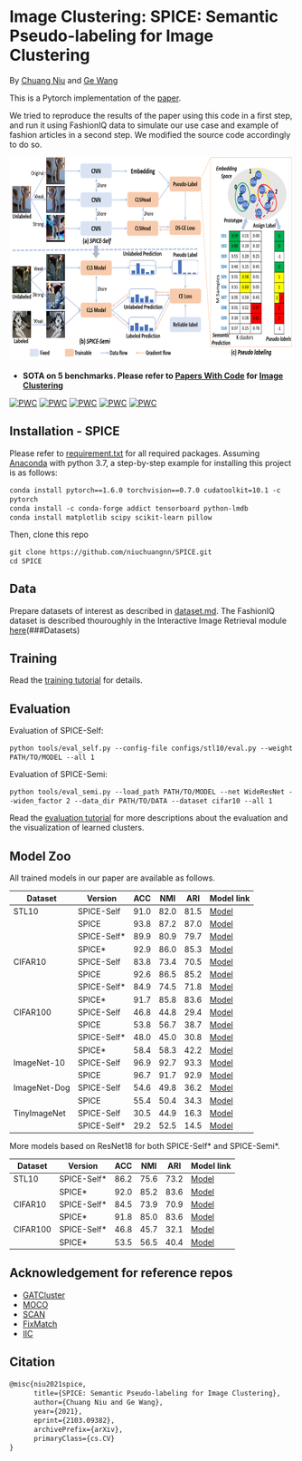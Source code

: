 # Image Clustering: SPICE: Semantic Pseudo-labeling for Image Clustering
By [Chuang Niu](https://scholar.google.com/citations?user=aoud5NgAAAAJ&hl) and [Ge Wang](https://www.linkedin.com/in/ge-wang-axis/)

This is a Pytorch implementation of the [paper](https://arxiv.org/pdf/2103.09382.pdf).

We tried to reproduce the results of the paper using this code in a first step, and run it using FashionIQ data to simulate our use case and example of fashion articles in a second step. We modified the source code accordingly to do so.


<tr>
<p align="center"> <img height="360" src="./figures/framework.png"></p>
</tr>


- **SOTA on 5 benchmarks. Please refer to [Papers With Code](https://paperswithcode.com/paper/spice-semantic-pseudo-labeling-for-image) for [Image Clustering](https://paperswithcode.com/task/image-clustering)**

[![PWC](https://img.shields.io/endpoint.svg?url=https://paperswithcode.com/badge/spice-semantic-pseudo-labeling-for-image/image-clustering-on-stl-10)](https://paperswithcode.com/sota/image-clustering-on-stl-10?p=spice-semantic-pseudo-labeling-for-image)
[![PWC](https://img.shields.io/endpoint.svg?url=https://paperswithcode.com/badge/spice-semantic-pseudo-labeling-for-image/image-clustering-on-cifar-10)](https://paperswithcode.com/sota/image-clustering-on-cifar-10?p=spice-semantic-pseudo-labeling-for-image)
[![PWC](https://img.shields.io/endpoint.svg?url=https://paperswithcode.com/badge/spice-semantic-pseudo-labeling-for-image/image-clustering-on-cifar-100)](https://paperswithcode.com/sota/image-clustering-on-cifar-100?p=spice-semantic-pseudo-labeling-for-image)
[![PWC](https://img.shields.io/endpoint.svg?url=https://paperswithcode.com/badge/spice-semantic-pseudo-labeling-for-image/image-clustering-on-imagenet-10)](https://paperswithcode.com/sota/image-clustering-on-imagenet-10?p=spice-semantic-pseudo-labeling-for-image)
[![PWC](https://img.shields.io/endpoint.svg?url=https://paperswithcode.com/badge/spice-semantic-pseudo-labeling-for-image/image-clustering-on-tiny-imagenet)](https://paperswithcode.com/sota/image-clustering-on-tiny-imagenet?p=spice-semantic-pseudo-labeling-for-image)


## Installation - SPICE
Please refer to [requirement.txt](./requirements.txt) for all required packages.
Assuming [Anaconda](https://www.anaconda.com/) with python 3.7, a step-by-step example for installing this project is as follows:

```shell script
conda install pytorch==1.6.0 torchvision==0.7.0 cudatoolkit=10.1 -c pytorch
conda install -c conda-forge addict tensorboard python-lmdb
conda install matplotlib scipy scikit-learn pillow
```

Then, clone this repo
```shell script
git clone https://github.com/niuchuangnn/SPICE.git
cd SPICE
```

## Data
Prepare datasets of interest as described in [dataset.md](./dataset.md). The FashionIQ dataset is described thouroughly in the Interactive Image Retrieval module [here](../DCNET/README.md)(###Datasets)

## Training
Read the [training tutorial](./train.md) for details.

## Evaluation
Evaluation of SPICE-Self:
```shell script
python tools/eval_self.py --config-file configs/stl10/eval.py --weight PATH/TO/MODEL --all 1
```
Evaluation of SPICE-Semi:
```shell script
python tools/eval_semi.py --load_path PATH/TO/MODEL --net WideResNet --widen_factor 2 --data_dir PATH/TO/DATA --dataset cifar10 --all 1 
```
Read the [evaluation tutorial](./evaluation.md) for more descriptions about the evaluation and the visualization of learned clusters.

## Model Zoo
All trained models in our paper are available as follows.

| Dataset          | Version           | ACC                   |  NMI            |  ARI      |Model link |
|------------------|-------------------|---------------------- |-----------------|-----------|--------------|
| STL10            |  SPICE-Self       | 91.0                  | 82.0            | 81.5      |[Model](https://drive.google.com/file/d/1rwGQgQaDdrWOk7zVhROEJjZ87eXRu0sw/view?usp=sharing)  |
|                  |  SPICE            | 93.8                  | 87.2            | 87.0      |[Model](https://drive.google.com/file/d/1czgfXh3bJPgU19-HQjb019cU2mjQccFY/view?usp=sharing)  |
|                  |  SPICE-Self*      | 89.9                  | 80.9            | 79.7      |[Model](https://drive.google.com/file/d/18bhdRcwXxQHfzNlm1ZFjQnIhCHcQKb_Z/view?usp=sharing)  |
|                  |  SPICE*           | 92.9                  | 86.0            | 85.3      |[Model](https://drive.google.com/file/d/1IFhsS6I0GjEO33TcUuZnHbV3zs6SzAqe/view?usp=sharing)  |
| CIFAR10          |  SPICE-Self       | 83.8                  | 73.4            | 70.5      |[Model](https://drive.google.com/file/d/1Qvti7K8UTVKDsa34WReJKPyeBElfg2Xd/view?usp=sharing)  |
|                  |  SPICE            | 92.6                  | 86.5            | 85.2      |[Model](https://drive.google.com/file/d/1rpCgghJNdlecguGBKsXv97Q9uHN0fSCA/view?usp=sharing) |
|                  |  SPICE-Self*      | 84.9                  | 74.5            | 71.8      |[Model](https://drive.google.com/file/d/1ILexWaM2zR00IjR0H567umQACfFzIJsZ/view?usp=sharing)  |
|                  |  SPICE*           | 91.7                  | 85.8            | 83.6      |[Model](https://drive.google.com/file/d/1QriNjz-08ca8uH9X-lf84WNdmRVSY4OW/view?usp=sharing)  |
| CIFAR100         |  SPICE-Self       | 46.8                  | 44.8            | 29.4      |[Model](https://drive.google.com/file/d/1XjFNz4Xf-nMO5AbloUWFeULeW3_6LooS/view?usp=sharing)  |
|                  |  SPICE            | 53.8                  | 56.7            | 38.7      |[Model](https://drive.google.com/file/d/1b2OakQjRu8vVXcLdRzFlOYoA71GzBDa0/view?usp=sharing)  |
|                  |  SPICE-Self*      | 48.0                  | 45.0            | 30.8      |[Model](https://drive.google.com/file/d/1FLNdRw2kewvH06ROrsupcw8p6nMraxQ1/view?usp=sharing)  |
|                  |  SPICE*           | 58.4                  | 58.3            | 42.2      |[Model](https://drive.google.com/file/d/1u8ajijNtLhDcypFRtJcCV1Njm8iMHkvP/view?usp=sharing)  |
| ImageNet-10      |  SPICE-Self       | 96.9                  | 92.7            | 93.3      |[Model](https://drive.google.com/file/d/1C2ERpAVAnNgtX7OQON4od4_BBAubSMPr/view?usp=sharing)  |
|                  |  SPICE            | 96.7                  | 91.7            | 92.9      |[Model](https://drive.google.com/file/d/18AsOvwE0ElgHipcSKlwUad8-p3mv6EEm/view?usp=sharing)  |
| ImageNet-Dog     |  SPICE-Self       | 54.6                  | 49.8            | 36.2      |[Model](https://drive.google.com/file/d/1pLcfEydw4L7yy_xlhgDq2nVImHooWdkQ/view?usp=sharing)  |
|                  |  SPICE            | 55.4                  | 50.4            | 34.3      |[Model](https://drive.google.com/file/d/1-qqckC8N9_zcIyI8NjB51qApDalFoXti/view?usp=sharing)  |
| TinyImageNet     |  SPICE-Self       | 30.5                  | 44.9            | 16.3      |[Model](https://drive.google.com/file/d/1JnmptRFP5rNM61JI9ehwXLyfWtE3jS8l/view?usp=sharing)  |
|                  |  SPICE-Self*      | 29.2                  | 52.5            | 14.5      |[Model](https://drive.google.com/file/d/1JnmptRFP5rNM61JI9ehwXLyfWtE3jS8l/view?usp=sharing)  |

More models based on ResNet18 for both SPICE-Self* and SPICE-Semi*.

| Dataset          | Version           | ACC                   |  NMI            |  ARI      |Model link |
|------------------|-------------------|---------------------- |-----------------|-----------|--------------|
| STL10            |  SPICE-Self*      | 86.2                  | 75.6            | 73.2      |[Model](https://drive.google.com/file/d/1fZ7RJOAUB5dFkmVGxuRTCe0sT5DoltyN/view?usp=sharing)  |
|                  |  SPICE*           | 92.0                  | 85.2            | 83.6      |[Model](https://drive.google.com/file/d/1N8NhMGPeu_S9hiuLSKfdfxOHbhvE1pOu/view?usp=sharing)  |
| CIFAR10          |  SPICE-Self*      | 84.5                  | 73.9            | 70.9      |[Model](https://drive.google.com/file/d/1J3gqkLIK5wPC3Vuw4zCjU0IpXCAxqsyx/view?usp=sharing)  |
|                  |  SPICE*           | 91.8                  | 85.0            | 83.6      |[Model](https://drive.google.com/file/d/14qRE6lmzPOZPYSso-xZPfdVggWuVa7dB/view?usp=sharing) |
| CIFAR100         |  SPICE-Self*      | 46.8                  | 45.7            | 32.1      |[Model](https://drive.google.com/file/d/11I__pO5n-OFRuh6OQ31IFdNBPpUtV9sv/view?usp=sharing)  |
|                  |  SPICE*           | 53.5                  | 56.5            | 40.4      |[Model](https://drive.google.com/file/d/1K_3WRqJZA7GqXBhSFb2RLMQOSfRmgohe/view?usp=sharing)  |


## Acknowledgement for reference repos
- [GATCluster](https://github.com/niuchuangnn/GATCluster)
- [MOCO](https://github.com/facebookresearch/moco)
- [SCAN](https://github.com/wvangansbeke/Unsupervised-Classification)
- [FixMatch](https://github.com/LeeDoYup/FixMatch-pytorch)
- [IIC](https://github.com/xu-ji/IIC)

## Citation

```shell
@misc{niu2021spice,
      title={SPICE: Semantic Pseudo-labeling for Image Clustering}, 
      author={Chuang Niu and Ge Wang},
      year={2021},
      eprint={2103.09382},
      archivePrefix={arXiv},
      primaryClass={cs.CV}
}
```